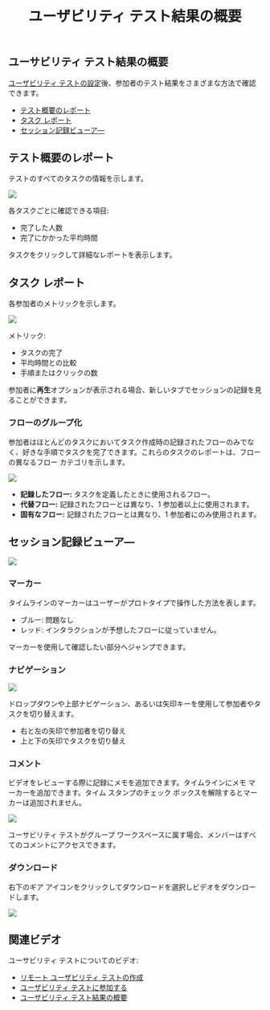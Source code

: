 ﻿---
title: ユーザビリティ テスト結果の概要
_description: テスト概要のレポート、タスク レポート、およびセッション記録ビューア―によってユーサビリティ テスト結果を理解にします。
_keywords: UX デザイン, プロトタイプ, コメント, ユーザビリティ テスト, ユーザー テスト
_language: ja
---

## ユーサビリティ テスト結果の概要

[ユーザビリティ テストの設定](https://www.youtube.com/watch?v=vilyDL4fDT0)後、参加者のテスト結果をさまざまな方法で確認できます。

* [テスト概要のレポート](#テスト概要のレポート)
* [タスク レポート](#タスク-レポート)
* [セッション記録ビューア―](#セッション記録ビューア―)

## テスト概要のレポート

テストのすべてのタスクの情報を示します。

<img src="../images/Usability_Study_Results_Overview_1.png" srcset="../images/Usability_Study_Results_Overview_1@2x.png 2x" />

<div class="divider--half"></div>

各タスクごとに確認できる項目:

* 完了した人数
* 完了にかかった平均時間

タスクをクリックして詳細なレポートを表示します。

## タスク レポート

各参加者のメトリックを示します。

<img src="../images/Usability_Study_Results_Overview_2.png" srcset="../images/Usability_Study_Results_Overview_2@2x.png 2x" />

<div class="divider--half"></div>

メトリック:

* タスクの完了
* 平均時間との比較
* 手順またはクリックの数

参加者に**再生**オプションが表示される場合、新しいタブでセッションの記録を見ることができます。

### フローのグループ化

参加者はほとんどのタスクにおいてタスク作成時の記録されたフローのみでなく、好きな手順でタスクを完了できます。これらのタスクのレポートは、フローの異なるフロー カテゴリを示します。

<img src="../images/Usability_Study_Results_Overview_3.png" srcset="../images/Usability_Study_Results_Overview_3@2x.png 2x" />

<div class="divider--half"></div>

* **記録したフロー:** タスクを定義したときに使用されるフロー。
* **代替フロー:** 記録されたフローとは異なり、1 参加者以上に使用されます。
* **固有なフロー:** 記録されたフローとは異なり、1 参加者にのみ使用されます。

## セッション記録ビューア―

<img src="../images/Understanding_The_Usability_Study_Report_3.png" srcset="../images/Understanding_The_Usability_Study_Report_3@2x.png 2x" />

<div class="divider--half"></div>

### マーカー

タイムラインのマーカーはユーザーがプロトタイプで操作した方法を表します。
* ブルー: 問題なし
* レッド: インタラクションが予想したフローに従っていません。

マーカーを使用して確認したい部分へジャンプできます。

### ナビゲーション

<img src="../images/Understanding_The_Usability_Study_Report_4.png" srcset="../images/Understanding_The_Usability_Study_Report_4@2x.png 2x" />

<div class="divider--half"></div>

ドロップダウンや上部ナビゲーション、あるいは矢印キーを使用して参加者やタスクを切り替えます。
* 右と左の矢印で参加者を切り替え
* 上と下の矢印でタスクを切り替え

### コメント

ビデオをレビューする際に記録にメモを追加できます。タイムラインにメモ マーカーを追加できます。タイム スタンプのチェック ボックスを解除するとマーカーは追加されません。

<img src="../images/Understanding_The_Usability_Study_Report_5.png" srcset="../images/Understanding_The_Usability_Study_Report_5@2x.png 2x" />

<div class="divider--half"></div>

ユーサビリティ テストがグループ ワークスペースに属す場合、メンバーはすべてのコメントにアクセスできます。

### ダウンロード

右下のギア アイコンをクリックしてダウンロードを選択しビデオをダウンロードします。

<img src="../images/Understanding_The_Usability_Study_Report_6.png" srcset="../images/Understanding_The_Usability_Study_Report_6@2x.png 2x" />

<div class="divider--half"></div>

## 関連ビデオ

ユーサビリティ テストについてのビデオ:

* [リモート ユーザビリティ テストの作成](https://www.youtube.com/watch?v=W7IxYTijvx0?rel=0&autoplay=1)
* [ユーザビリティ テストに参加する](https://www.youtube.com/watch?v=dfrxhBW5NFQ?rel=0&autoplay=1)
* [ユーザビリティ テスト結果の概要](https://www.youtube.com/watch?v=00P6DwMbYMM?rel=0&autoplay=1)
